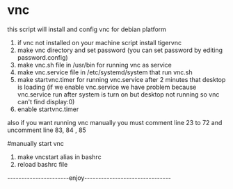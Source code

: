 # vnc
this script will install and config vnc for debian platform
1) if vnc not installed on your machine script install tigervnc
2) make vnc directory and set password (you can set password by editing password.config)
3) make vnc.sh file in /usr/bin for running vnc as service
4) make vnc.service file in /etc/systemd/system that run vnc.sh
5) make startvnc.timer for running vnc.service after 2 minutes that desktop is loading  (if we enable vnc.service we have problem because vnc.service run after system is turn on but desktop not running so vnc can't find display:0)
6) enable startvnc.timer

also if you want running vnc manually you must comment line 23 to 72 and uncomment line 83, 84 , 85

#manually start vnc
1) make vncstart alias in bashrc 
2) reload bashrc file


----------------------enjoy-------------------------------
